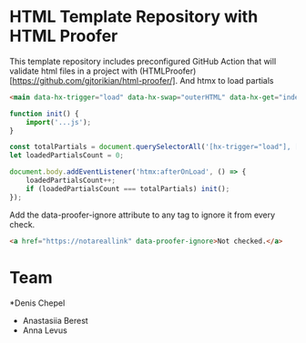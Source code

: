 # HTML Template Repository with HTML Proofer

This template repository includes preconfigured GitHub Action that will validate html files in a project with (HTMLProofer)[https://github.com/gjtorikian/html-proofer/].
And htmx to load partials

```html
<main data-hx-trigger="load" data-hx-swap="outerHTML" data-hx-get="index.main.partial.html"></main>
```


```js
function init() {
    import('...js');
}

const totalPartials = document.querySelectorAll('[hx-trigger="load"], [data-hx-trigger="load"]').length;
let loadedPartialsCount = 0;

document.body.addEventListener('htmx:afterOnLoad', () => {
    loadedPartialsCount++;
    if (loadedPartialsCount === totalPartials) init();
});
```

Add the data-proofer-ignore attribute to any tag to ignore it from every check.

```html
<a href="https://notareallink" data-proofer-ignore>Not checked.</a>
```


# Team
*Denis Chepel
* Anastasiia Berest
* Anna Levus
